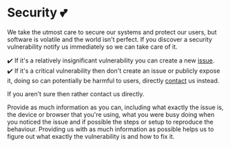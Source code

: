 # Security 💕

We take the utmost care to secure our systems and protect our users, but software is volatile and the world isn't perfect.  If you discover a security vulnerability notify us immediately so we can take care of it.

✔️ If it's a relatively insignificant vulnerability you can create a new [issue](https://github.com/miamatriarx/documentation/issues).\
✔️ If it's a critical vulnerability then don't create an issue or publicly expose it, doing so can potentially be harmful to users, directly [contact](https://github.com/miamatriarx/documentation/blob/main/support.md) us instead.

If you aren't sure then rather contact us directly.

Provide as much information as you can, including what exactly the issue is, the device or browser that you're using, what you were busy doing when you noticed the issue and if possible the steps or setup to reproduce the behaviour.  Providing us with as much information as possible helps us to figure out what exactly the vulnerability is and how to fix it.
